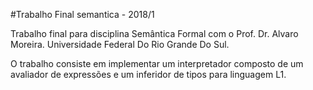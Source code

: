 #Trabalho Final semantica - 2018/1

Trabalho final para disciplina Semântica Formal com o Prof. Dr. Alvaro Moreira.
Universidade Federal Do Rio Grande Do Sul.

O trabalho consiste em implementar um interpretador composto de um avaliador de expressões e um inferidor de tipos para linguagem L1.
